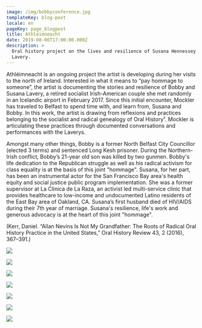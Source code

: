 ```yaml
---
image: /img/bobbyconference.jpg
templateKey: blog-post
locale: en
pageKey: page_blogpost
title: Athléimneacht
date: 2019-08-06T17:00:00.000Z
description: >
  Oral history project on the lives and resilience of Susana Hennessey and Bobby
  Lavery.
---
```

Athléimneacht is an ongoing project the artist is developing during her visits to the north of Ireland. Interested in what it means to “pay hommage to someone”, the artist is documenting the stories and resilience of Bobby and Susana Lavery, a retired socialist Irish-American couple she met randomly in an Icelandic airport in February 2017. Since this initial encounter, Mockler has traveled to Belfast to spend time with, and learn from, Susana and Bobby. In this work, the artist is drawing from reflexions and practices belonging to the socialist and radical genealogy of Oral History¹. Mockler is articulating these practices through documented conversations and performances with the Laverys. 

Amongst many other things, Bobby is a former North Belfast City Councillor (elected 3 terms) and sentenced Long Kesh prisoner. During the Northern-Irish conflict, Bobby’s 21-year old son was killed by two gunmen. Bobby's life dedication to the Republican struggle as well as his radical activism for class equality is at the basis of this joint "hommage". Susana, for her part, has been an instrumental actor for the San Francisco Bay area's health equity and social justice public program implementation. She was a former supervisor at La Clinica de La Raza, an activist led multi-service clinic that provides healthcare to low-income and undocumented Latino residents of the East Bay area of Oakland, CA. Susana’s first husband died of HIV/AIDS during their 7th year of marriage. Susana's resilience, life's work and generous advocacy is at the heart of this joint "hommage".  

(Kerr, Daniel. “Allan Nevins Is Not My Grandfather: The Roots of Radical Oral History Practice in the United States,” Oral History Review 43, 2 (2016), 367–391.)

![](/img/e.png)

![](/img/h.jpg)

![](/img/g.png)

![](/img/screen-shot-2019-09-18-at-11.30.56-am.png)

![](/img/parade.jpg)

![](/img/hblocks.jpg)

![](/img/crop.png)
